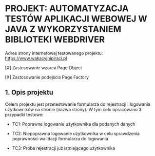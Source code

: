 # PROJEKT: AUTOMATYZACJA TESTÓW APLIKACJI WEBOWEJ W JAVA Z WYKORZYSTANIEM BIBLIOTEKI WEBDRIVER

Adres strony internetowej testowanego projektu: https://www.wakacyjnipiraci.pl


[X] Zastosowanie wzorca Page Object 

[X] Zastosowanie podejścia Page Factory







## 1. Opis projektu

Celem projektu jest przetestowanie formularza do 
rejestracji i logowania użytkowników na stronie (nazwa strony). W 
tym celu opracowano 3 przypadki testowe:

- TC1: Poprawne logowanie użytkownika dla podanych danych 

- TC2: Niepoprawna logowanie użytkownika w celu sprawdzenia 
poprawności walidacji formularza do logowania

- TC3: Próba rejestracji już istniejącego użytkownika
